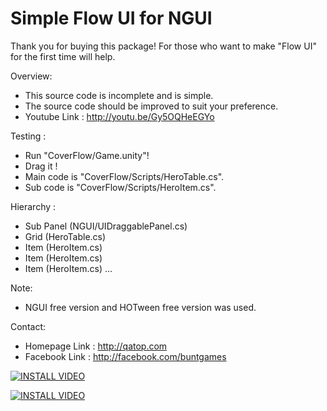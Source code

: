 Simple Flow UI for NGUI
========

Thank you for buying this package!
For those who want to make "Flow UI" for the first time will help.

Overview:
- This source code is incomplete and is simple.
- The source code should be improved to suit your preference.
- Youtube Link : http://youtu.be/Gy5OQHeEGYo

Testing : 
- Run "CoverFlow/Game.unity"!
- Drag it !
- Main code is "CoverFlow/Scripts/HeroTable.cs".
- Sub code is "CoverFlow/Scripts/HeroItem.cs".

Hierarchy :
- Sub Panel (NGUI/UIDraggablePanel.cs)
- Grid (HeroTable.cs)
- Item (HeroItem.cs)
- Item (HeroItem.cs)
- Item (HeroItem.cs)
...

Note:
- NGUI free version and HOTween free version was used.

Contact:
- Homepage Link : http://qatop.com
- Facebook Link : http://facebook.com/buntgames


[![INSTALL VIDEO](http://img.youtube.com/vi/E7oWrSpjGls/0.jpg)](http://www.youtube.com/watch?v=E7oWrSpjGls)


[![INSTALL VIDEO](http://img.youtube.com/vi/9IcwD9ZB5nM/0.jpg)](http://www.youtube.com/watch?v=9IcwD9ZB5nM)
